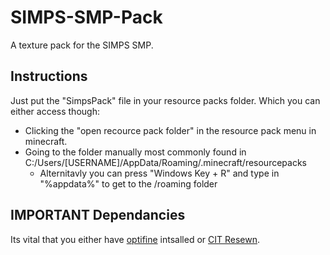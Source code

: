 # SIMPS-SMP-Pack
A texture pack for the SIMPS SMP.

## Instructions
Just put the "SimpsPack" file in your resource packs folder.
Which you can either access though:
- Clicking the "open recource pack folder" in the resource pack menu in minecraft.
- Going to the folder manually most commonly found in C:/Users/[USERNAME]/AppData/Roaming/.minecraft/resourcepacks
  - Alternitavly you can press "Windows Key + R" and type in "%appdata%" to get to the /roaming folder

## IMPORTANT Dependancies
Its vital that you either have [optifine](https://optifine.net/downloads) intsalled or [CIT Resewn](https://modrinth.com/mod/cit-resewn/versions).
